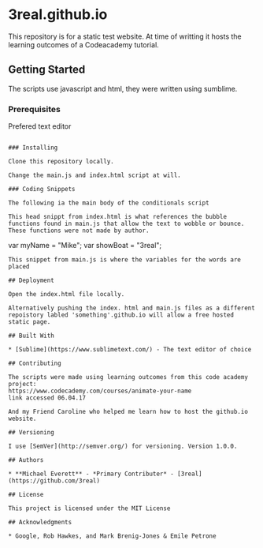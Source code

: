 # 3real.github.io

This repository is for a static test website. At time of writting it hosts the learning outcomes of a Codeacademy tutorial.

## Getting Started

The scripts use javascript and html, they were written using sumblime. 

### Prerequisites

Prefered text editor
```

### Installing

Clone this repository locally.

Change the main.js and index.html script at will.

### Coding Snippets

The following ia the main body of the conditionals script

`````````
   <head>
    <script type="text/javascript" src="https://code.jquery.com/jquery-1.10.2.min.js"></script>
    <script type="text/javascript" src="https://s3.amazonaws.com/codecademy-content/courses/hour-of-code/js/alphabet.js"></script>
  </head>
  <body>
    <canvas id="myCanvas"></canvas>
    <script type="text/javascript" src="https://s3.amazonaws.com/codecademy-content/courses/hour-of-code/js/bubbles.js"></script>
    <script type="text/javascript" src="main.js"></script>
  </body>

`````````
This head snippt from index.html is what references the bubble functions found in main.js that allow the text to wobble or bounce. These functions were not made by author.

`````````
var myName = "Mike";
var showBoat = "3real";
`````````
This snippet from main.js is where the variables for the words are placed

## Deployment

Open the index.html file locally.

Alternatively pushing the index. html and main.js files as a different repoistory labled 'something'.github.io will allow a free hosted static page.

## Built With

* [Sublime](https://www.sublimetext.com/) - The text editor of choice 

## Contributing

The scripts were made using learning outcomes from this code academy project:
https://www.codecademy.com/courses/animate-your-name
link accessed 06.04.17

And my Friend Caroline who helped me learn how to host the github.io website.

## Versioning

I use [SemVer](http://semver.org/) for versioning. Version 1.0.0.

## Authors

* **Michael Everett** - *Primary Contributer* - [3real](https://github.com/3real)

## License

This project is licensed under the MIT License

## Acknowledgments

* Google, Rob Hawkes, and Mark Brenig-Jones & Emile Petrone
